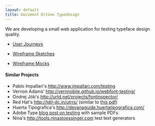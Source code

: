 ```yaml
---
layout: default
title: Document Driven Typedesign
---
```


We are developing a small web application for testing typeface design quality. 

* [User Journeys](https://docs.google.com/document/d/1YtGaKEW8oU42HJ9CnhUa2b4SWEQ0Meew01PAPakcJb0/edit#heading=h.fn5nr55nvb6u)

* [Wireframe Sketches](/ux/sketches/)

* [Wireframe Mocks](/ux/mocks/006)

#### Similar Projects

* Pablo Impallari's <http://www.impallari.com/testing>
* Vernon Adams' <http://vernnobile.github.io/webfont-testing/>
* Ondrej Jób's <http://urtd.net/projects/fontinspector/>
* Red Hat's <http://tdil-dc.in/utrrs/> (similar to [this pdf](https://github.com/metapolator/ddt/raw/gh-pages/ux/samples/conjuncts.pdf))
* Huerta Tipografica's <http://devanaguide.huertatipografica.com/>
* Adobe Type [blog post on testing](http://blog.typekit.com/2013/11/06/the-mysteries-of-type-quality-engineering-explained/) with sample PDFs
* Nina's <http://tools.ninastoessinger.com> test text generators
